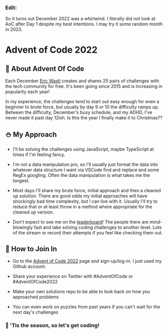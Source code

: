 ### Edit:
So it turns out December 2022 was a whirlwind. I literally did not look at AoC after Day 1 despite my best intentions. I may try it some random month in 2023.

# Advent of Code 2022

## :santa: About Advent Of Code
Each December [Eric Wastl](http://was.tl/) creates and shares 25 pairs of challenges with the tech community for free. It's been going since 2015 and is increasing in popularity each year!

In my experience, the challenges tend to start out easy enough for even a beginner to brute force, but usually by day 9 or 10 the difficulty ramps up. Between the difficulty, December's busy schedule, and my ADHD, I've never made it past day 12ish. Is this the year I finally make it to Christmas??

## :snowman: My Approach
- I'll be solving the challenges using JavaScript, maybe TypeScript at times if I'm feeling fancy. 

- I'm not a data manipulation pro, so I'll usually just format the data into whatever data structure I want via VSCode find and replace and some RegEx googling. Often the data manipulation is what takes me the longest.

- Most days I'll share my brute force, initial approach and then a cleaned up solution. There are good odds my initial approaches will have shockingly bad time complexity, but I can live with it. Usually I'll try to reduce that or at least throw in a method where appropriate for the cleaned up version. 

- Don't expect to see me on the [leaderboard](https://adventofcode.com/2022/leaderboard)! The people there are mind-blowingly fast and take solving coding challenges to another level. Lots of the stream or record their attempts if you feel like checking them out.

## :star2: How to Join In
- Go to the [Advent of Code 2022](https://adventofcode.com/2022) page and sign-up/log-in. I just used my Github account.

- Share your experience on Twitter with #AdventOfCode or #AdventOfCode2022

- Make your own solutions repo to be able to look back on how you approached problems

- You can even work on puzzles from past years if you can't wait for the next day's challenges

### :christmas_tree: 'Tis the season, so let's get coding!
